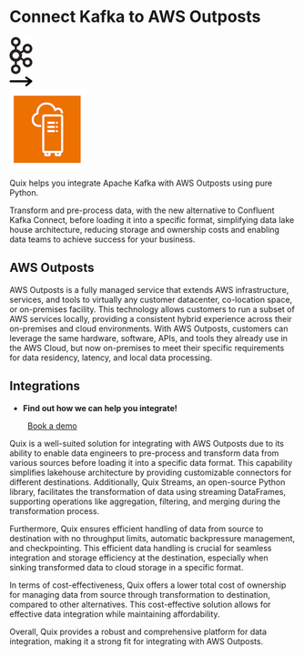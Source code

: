 # Connect Kafka to AWS Outposts

<div class="connect-images cards blog-grid-card" markdown>
<div>
<img src="../images/kafka_logo.png" width="40px" />
</div>
<div>
<img src="../images/arrow.svg" width="40px" />
</div>
<div>
<img src="./images/aws-outposts_1.jpg" />
</div>
</div>

Quix helps you integrate Apache Kafka with AWS Outposts using pure Python.

Transform and pre-process data, with the new alternative to Confluent Kafka Connect, before loading it into a specific format, simplifying data lake house architecture, reducing storage and ownership costs and enabling data teams to achieve success for your business.

## AWS Outposts

AWS Outposts is a fully managed service that extends AWS infrastructure, services, and tools to virtually any customer datacenter, co-location space, or on-premises facility. This technology allows customers to run a subset of AWS services locally, providing a consistent hybrid experience across their on-premises and cloud environments. With AWS Outposts, customers can leverage the same hardware, software, APIs, and tools they already use in the AWS Cloud, but now on-premises to meet their specific requirements for data residency, latency, and local data processing.

## Integrations

<div class="grid cards" markdown>

- __Find out how we can help you integrate!__

    <a class="md-button md-button--primary" href="https://share.hsforms.com/1iW0TmZzKQMChk0lxd_tGiw4yjw2?__hstc=175542013.2303933fbd746c0ac86d9ccbe9bc9100.1728383268831.1729603416735.1729620918855.31&__hssc=175542013.1.1729620918855&__hsfp=2132701734" target="_blank" style="margin:.5rem;">Book a demo</a>

</div>


Quix is a well-suited solution for integrating with AWS Outposts due to its ability to enable data engineers to pre-process and transform data from various sources before loading it into a specific data format. This capability simplifies lakehouse architecture by providing customizable connectors for different destinations. Additionally, Quix Streams, an open-source Python library, facilitates the transformation of data using streaming DataFrames, supporting operations like aggregation, filtering, and merging during the transformation process. 

Furthermore, Quix ensures efficient handling of data from source to destination with no throughput limits, automatic backpressure management, and checkpointing. This efficient data handling is crucial for seamless integration and storage efficiency at the destination, especially when sinking transformed data to cloud storage in a specific format.

In terms of cost-effectiveness, Quix offers a lower total cost of ownership for managing data from source through transformation to destination, compared to other alternatives. This cost-effective solution allows for effective data integration while maintaining affordability.

Overall, Quix provides a robust and comprehensive platform for data integration, making it a strong fit for integrating with AWS Outposts.

